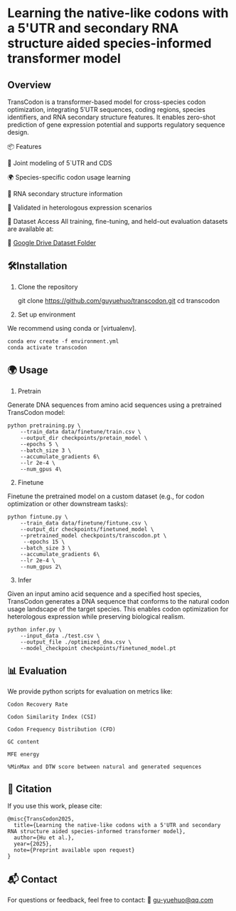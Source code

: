 
# Learning the native-like codons with a 5'UTR and secondary RNA structure aided species-informed transformer model
## Overview
TransCodon is a transformer-based model for cross-species codon optimization, integrating 5′UTR sequences, coding regions, species identifiers, and RNA secondary structure features. It enables zero-shot prediction of gene expression potential and supports regulatory sequence design.

📦 Features

🧬 Joint modeling of 5`UTR and CDS

🌍 Species-specific codon usage learning

🔬 RNA secondary structure information

🧪 Validated in heterologous expression scenarios

📁 Dataset Access
All training, fine-tuning, and held-out evaluation datasets are available at:

🔗 [Google Drive Dataset Folder](https://drive.google.com/drive/folders/17ZKlxM0VF38s9eQXwpKJ6WlgmNMYsZjI?usp=drive_link)


## 🛠Installation
1. Clone the repository


    git clone https://github.com/guyuehuo/transcodon.git
    cd transcodon

   
2. Set up environment

We recommend using conda or [virtualenv].


    conda env create -f environment.yml
    conda activate transcodon

 
## 🌍 Usage

1. Pretrain

Generate DNA sequences from amino acid sequences using a pretrained TransCodon model:


    python pretraining.py \
        --train_data data/finetune/train.csv \
        --output_dir checkpoints/pretain_model \
        --epochs 5 \
        --batch_size 3 \
        --accumulate_gradients 6\
        --lr 2e-4 \
        --num_gpus 4\
 

2. Finetune

Finetune the pretrained model on a custom dataset (e.g., for codon optimization or other downstream tasks):
    
  
    python fintune.py \
        --train_data data/finetune/fintune.csv \
        --output_dir checkpoints/finetuned_model \
        --pretrained_model checkpoints/transcodon.pt \
         --epochs 15 \
        --batch_size 3 \
        --accumulate_gradients 6\
        --lr 2e-4 \
        --num_gpus 2\
 

3. Infer

Given an input amino acid sequence and a specified host species, TransCodon generates a DNA sequence that conforms to the natural codon usage landscape of the target species. This enables codon optimization for heterologous expression while preserving biological realism.
 
    python infer.py \
        --input_data ./test.csv \
        --output_file ./optimized_dna.csv \
        --model_checkpoint checkpoints/finetuned_model.pt


## 📊 Evaluation
We provide python scripts for evaluation on metrics like:

    Codon Recovery Rate
    
    Codon Similarity Index (CSI)
    
    Codon Frequency Distribution (CFD)
    
    GC content 
    
    MFE energy
    
    %MinMax and DTW score between natural and generated sequences
    
   
## 📄 Citation
If you use this work, please cite:

    @misc{TransCodon2025,
      title={Learning the native-like codons with a 5'UTR and secondary RNA structure aided species-informed transformer model},
      author={Hu et al.},
      year={2025},
      note={Preprint available upon request}
    }

## 📬 Contact
For questions or feedback, feel free to contact:
📧 gu-yuehuo@qq.com


